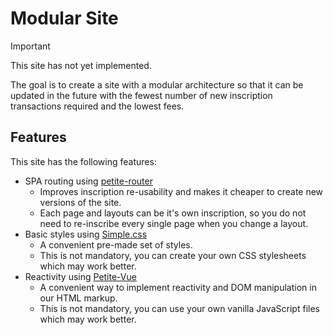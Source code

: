 # Modular Site

> [!IMPORTANT]
> This site has not yet implemented.

The goal is to create a site with a modular architecture so that it can be updated in the future
with the fewest number of new inscription transactions required and the lowest fees.

## Features

This site has the following features:
* SPA routing using [petite-router](https://github.com/plasmatech8/petite-router)
  * Improves inscription re-usability and makes it cheaper to create new versions of the site.
  * Each page and layouts can be it's own inscription, so you do not need to re-inscribe every single page when you change a layout.
* Basic styles using [Simple.css](https://github.com/kevquirk/simple.css)
  * A convenient pre-made set of styles.
  * This is not mandatory, you can create your own CSS stylesheets which may work better.
* Reactivity using [Petite-Vue](https://github.com/vuejs/petite-vue)
  * A convenient way to implement reactivity and DOM manipulation in our HTML markup.
  * This is not mandatory, you can use your own vanilla JavaScript files which may work better.
